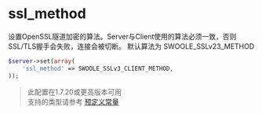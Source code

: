 # ssl_method

设置OpenSSL隧道加密的算法。Server与Client使用的算法必须一致，否则SSL/TLS握手会失败，连接会被切断。
默认算法为 SWOOLE_SSLv23_METHOD

```php
$server->set(array(
    'ssl_method' => SWOOLE_SSLv3_CLIENT_METHOD,
));
```

> 此配置在1.7.20或更高版本可用  
> 支持的类型请参考 [预定义常量](https://wiki.swoole.com/wiki/page/26.html)  

